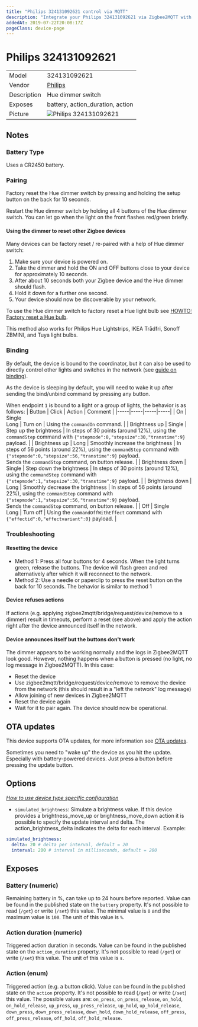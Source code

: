 ```yaml
---
title: "Philips 324131092621 control via MQTT"
description: "Integrate your Philips 324131092621 via Zigbee2MQTT with whatever smart home infrastructure you are using without the vendor's bridge or gateway."
addedAt: 2019-07-22T20:08:17Z
pageClass: device-page
---
```


<!-- !!!! -->
<!-- ATTENTION: This file is auto-generated through docgen! -->
<!-- You can only edit the "Notes"-Section between the two comment lines "Notes BEGIN" and "Notes END". -->
<!-- Do not use h1 or h2 heading within "## Notes"-Section. -->
<!-- !!!! -->

# Philips 324131092621

|     |     |
|-----|-----|
| Model | 324131092621  |
| Vendor  | [Philips](/supported-devices/#v=Philips)  |
| Description | Hue dimmer switch |
| Exposes | battery, action_duration, action |
| Picture | ![Philips 324131092621](https://www.zigbee2mqtt.io/images/devices/324131092621.png) |


<!-- Notes BEGIN: You can edit here. Add "## Notes" headline if not already present. -->
## Notes

### Battery Type
Uses a CR2450 battery.

### Pairing
Factory reset the Hue dimmer switch by pressing and holding the setup button on the back for 10 seconds.

Restart the Hue dimmer switch by holding all 4 buttons of the Hue dimmer switch.
You can let go when the light on the front flashes red/green briefly.

#### Using the dimmer to reset other Zigbee devices

Many devices can be factory reset / re-paired with a help of Hue dimmer switch:
1. Make sure your device is powered on.
2. Take the dimmer and hold the ON and OFF buttons close to your device for approximately 10 seconds. 
3. After about 10 seconds both your Zigbee device and the Hue dimmer should flash.
4. Hold it down for a further one second.
5. Your device should now be discoverable by your network.

To use the Hue dimmer switch to factory reset a Hue light bulb see
[HOWTO: Factory reset a Hue bulb](https://www.youtube.com/watch?v=qvlEAELiJKs).

This method also works for Philips Hue Lightstrips, IKEA Trådfri, Sonoff ZBMINI, and Tuya light bulbs.

### Binding
By default, the device is bound to the coordinator, but it can also be used to directly control other lights and switches in the network (see [guide on binding](https://www.zigbee2mqtt.io/guide/usage/binding.html)).

As the device is sleeping by default, you will need to wake it up after sending the bind/unbind command by pressing any button.

When endpoint `1` is bound to a light or a group of lights, the behavior is as follows:
| Button | Click | Action | Comment |
|-----|-----|-----|-----|
| On | Single<br>Long  | Turn on | Using the `commandOn` command. |
| Brightness up | Single | Step up the brightness | In steps of 30 points (around 12%), using the `commandStep` command with `{"stepmode":0,"stepsize":30,"transtime":9}` payload. |
| Brightness up | Long | Smoothly increase the brightness | In steps of 56 points (around 22%), using the `commandStep` command with `{"stepmode":0,"stepsize":56,"transtime":9}` payload.<br>Sends the `commandStop` command, on button release. |
| Brightness down | Single | Step down the brightness | In steps of 30 points (around 12%), using the `commandStep` command with `{"stepmode":1,"stepsize":30,"transtime":9}` payload. |
| Brightness down | Long | Smoothly decrease the brightness | In steps of 56 points (around 22%), using the `commandStep` command with `{"stepmode":1,"stepsize":56,"transtime":9}` payload.<br>Sends the `commandStop` command, on button release. |
| Off | Single<br>Long | Turn off | Using the `commandOffWithEffect` command with `{"effectid":0,"effectvariant":0}` payload. |

### Troubleshooting

#### Resetting the device

- Method 1: Press all four buttons for 4 seconds. When the light turns green, release the buttons. The device will flash green and red alternatively after which it will reconnect to the network.
- Method 2: Use a needle or paperclip to press the reset button on the back for 10 seconds. The behavior is similar to method 1

#### Device refuses actions

If actions (e.g. applying zigbee2mqtt/bridge/request/device/remove to a dimmer) result in timeouts, perform a reset (see above) and apply the action right after the device announced itself in the network.

#### Device announces itself but the buttons don't work

The dimmer appears to be working normally and the logs in Zigbee2MQTT look good. However, nothing happens when a button is pressed (no light, no log message in Zigbee2MQTT). In this case:

- Reset the device
- Use zigbee2mqtt/bridge/request/device/remove to remove the device from the network (this should result in a "left the network" log message)
- Allow joining of new devices in Zigbee2MQTT
- Reset the device again
- Wait for it to pair again. The device should now be operational.
<!-- Notes END: Do not edit below this line -->


## OTA updates
This device supports OTA updates, for more information see [OTA updates](../guide/usage/ota_updates.md).

Sometimes you need to "wake up" the device as you hit the update. Especially with battery-powered devices. Just press a button before pressing the update button.


## Options
*[How to use device type specific configuration](../guide/configuration/devices-groups.md#specific-device-options)*

* `simulated_brightness`: Simulate a brightness value. If this device provides a brightness_move_up or brightness_move_down action it is possible to specify the update interval and delta. The action_brightness_delta indicates the delta for each interval. Example:
```yaml
simulated_brightness:
  delta: 20 # delta per interval, default = 20
  interval: 200 # interval in milliseconds, default = 200
```


## Exposes

### Battery (numeric)
Remaining battery in %, can take up to 24 hours before reported.
Value can be found in the published state on the `battery` property.
It's not possible to read (`/get`) or write (`/set`) this value.
The minimal value is `0` and the maximum value is `100`.
The unit of this value is `%`.

### Action duration (numeric)
Triggered action duration in seconds.
Value can be found in the published state on the `action_duration` property.
It's not possible to read (`/get`) or write (`/set`) this value.
The unit of this value is `s`.

### Action (enum)
Triggered action (e.g. a button click).
Value can be found in the published state on the `action` property.
It's not possible to read (`/get`) or write (`/set`) this value.
The possible values are: `on_press`, `on_press_release`, `on_hold`, `on_hold_release`, `up_press`, `up_press_release`, `up_hold`, `up_hold_release`, `down_press`, `down_press_release`, `down_hold`, `down_hold_release`, `off_press`, `off_press_release`, `off_hold`, `off_hold_release`.


